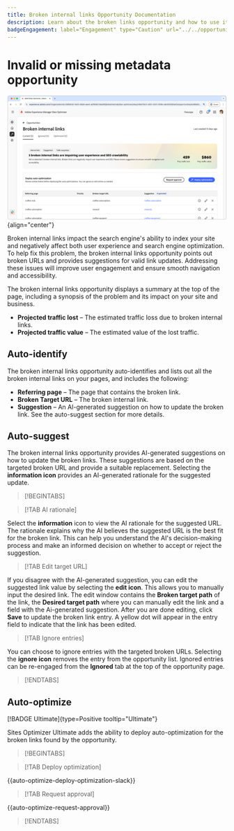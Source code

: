 ```yaml
---
title: Broken internal links Opportunity Documentation
description: Learn about the broken links opportunity and how to use it to improve engagement on your website.
badgeEngagement: label="Engagement" type="Caution" url="../../opportunity-types/engagement.md" tooltip="Engagement"
---
```


# Invalid or missing metadata opportunity

![Broken internal links opportunity](./assets/broken-internal-links/hero.png){align="center"}

Broken internal links impact the search engine's ability to index your site and negatively affect both user experience and search engine optimization. To help fix this problem, the broken internal links opportunity points out broken URLs and provides suggestions for valid link updates. Addressing these issues will improve user engagement and ensure smooth navigation and accessibility.

The broken internal links opportunity displays a summary at the top of the page, including a synopsis of the problem and its impact on your site and business.

* **Projected traffic lost** – The estimated traffic loss due to broken internal links.
* **Projected traffic value** – The estimated value of the lost traffic.

## Auto-identify

<!---![Auto-identify broken internal links](./assets/missing-or-invalid-metadata/auto-identify.png){align="center"}-->

The broken internal links opportunity auto-identifies and lists out all the broken internal links on your pages, and includes the following:

* **Referring page** – The page that contains the broken link.
* **Broken Target URL** – The broken internal link.
* **Suggestion** – An AI-generated suggestion on how to update the broken link. See the auto-suggest section for more details.

## Auto-suggest

<!--![Auto-suggest broken internal links](./assets/broken-internal-links/auto-suggest.png){align="center"}-->

The broken internal links opportunity provides AI-generated suggestions on how to update the broken links. These suggestions are based on the targeted broken URL and provide a suitable replacement. Selecting the **information icon** provides an AI-generated rationale for the suggested update.


>[!BEGINTABS]

>[!TAB AI rationale]

<!--[AI rationale of broken internal links](./assets/broken-internal-links/auto-suggest-ai-rationale.png) -->

Select the **information** icon to view the AI rationale for the suggested URL. The rationale explains why the AI believes the suggested URL is the best fit for the broken link. This can help you understand the AI's decision-making process and make an informed decision on whether to accept or reject the suggestion.

>[!TAB Edit target URL]

<!--![Edit suggested URL of broken internal links](./assets/broken-internal-links/edit-target-url.png){align="center"}-->

If you disagree with the AI-generated suggestion, you can edit the suggested link value by selecting the **edit icon**. This allows you to manually input the desired link. The edit window contains the **Broken target path** of the link, the **Desired target path** where you can manually edit the link and a field with the Ai-generated suggestion. After you are done editing, click **Save** to update the broken link entry. A yellow dot will appear in the entry field to indicate that the link has been edited.

>[!TAB Ignore entries]

<!--![Ignore broken links](./assets/broken-internal-links/ignore.png){align="center"}-->

You can choose to ignore entries with the targeted broken URLs. Selecting the **ignore icon** removes the entry from the opportunity list. Ignored entries can be re-engaged from the **Ignored** tab at the top of the opportunity page.

>[!ENDTABS]


## Auto-optimize

[!BADGE Ultimate]{type=Positive tooltip="Ultimate"}

<!---![Auto-optimize suggested invalid or missing metadata](./assets/broken-internal-links/auto-optimize.png){align="center"}-->

Sites Optimizer Ultimate adds the ability to deploy auto-optimization for the broken links found by the opportunity. <!--- TBD-need more in-depth and opportunity specific information here. What does the auto-optimization do?-->


>[!BEGINTABS]

>[!TAB Deploy optimization]

{{auto-optimize-deploy-optimization-slack}}

>[!TAB Request approval]

{{auto-optimize-request-approval}}

>[!ENDTABS]

